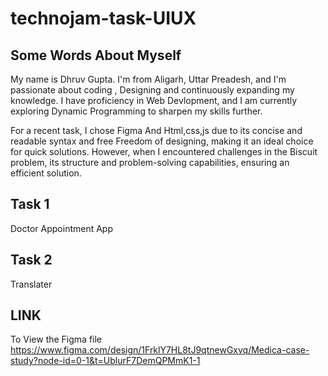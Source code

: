 # technojam-task-UIUX

## Some Words About Myself
My name is Dhruv Gupta. I'm from Aligarh, Uttar Preadesh, and I'm passionate about coding , Designing and continuously expanding my knowledge. I have proficiency in Web Devlopment, and I am currently exploring Dynamic Programming to sharpen my skills further.

For a recent task, I chose Figma And Html,css,js due to its concise and readable syntax and free Freedom of designing, making it an ideal choice for quick solutions. However, when I encountered challenges in the Biscuit problem, its structure and problem-solving capabilities, ensuring an efficient solution.

## Task 1
Doctor Appointment App 
## Task 2
Translater
## LINK 

To View the Figma file
https://www.figma.com/design/1FrklY7HL8tJ9qtnewGxvq/Medica-case-study?node-id=0-1&t=UblurF7DemQPMmK1-1
